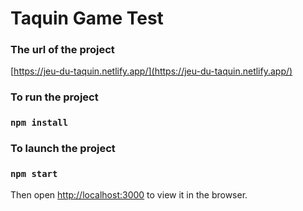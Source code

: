 # Taquin Game Test

### The url of the project
[https://jeu-du-taquin.netlify.app/](https://jeu-du-taquin.netlify.app/)

### To run the project

### `npm install`

### To launch the project

### `npm start`

Then open [http://localhost:3000](http://localhost:3000) to view it in the browser.



